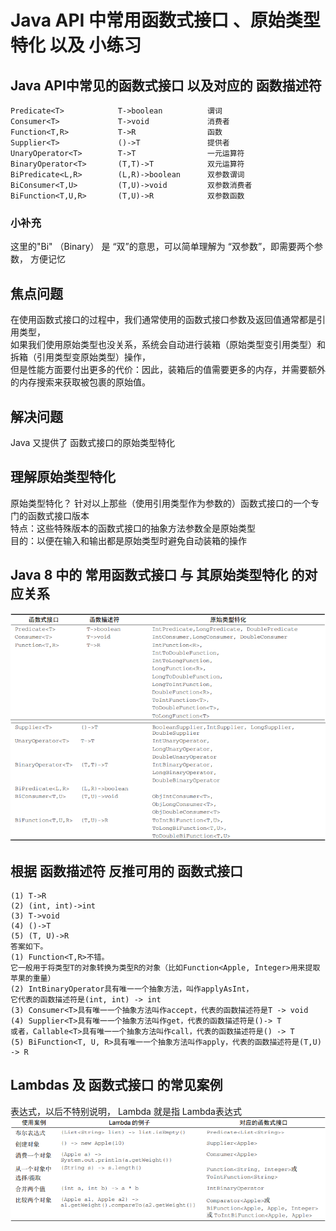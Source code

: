 # Java API 中常用函数式接口 、原始类型特化 以及 小练习
## Java API中常见的函数式接口 以及对应的 函数描述符  
```  
Predicate<T>            T->boolean          谓词
Consumer<T>             T->void             消费者
Function<T,R>           T->R                函数
Supplier<T>             ()->T               提供者
UnaryOperator<T>        T->T                一元运算符
BinaryOperator<T>       (T,T)->T            双元运算符
BiPredicate<L,R>        (L,R)->boolean      双参数谓词
BiConsumer<T,U>         (T,U)->void         双参数消费者
BiFunction<T,U,R>       (T,U)->R            双参数函数
```  
### 小补充  
这里的"Bi" （Binary） 是 “双”的意思，可以简单理解为 “双参数”，即需要两个参数， 方便记忆  
## 焦点问题  
在使用函数式接口的过程中，我们通常使用的函数式接口参数及返回值通常都是引用类型，  
如果我们使用原始类型也没关系，系统会自动进行装箱（原始类型变引用类型）和拆箱（引用类型变原始类型）操作，  
但是性能方面要付出更多的代价：因此，装箱后的值需要更多的内存，并需要额外的内存搜索来获取被包裹的原始值。
## 解决问题  
Java 又提供了 函数式接口的原始类型特化  
## 理解原始类型特化  
原始类型特化？  针对以上那些（使用引用类型作为参数的）函数式接口的一个专门的函数式接口版本    
特点：这些特殊版本的函数式接口的抽象方法参数全是原始类型  
目的：以便在输入和输出都是原始类型时避免自动装箱的操作    
## Java 8 中的 常用函数式接口 与 其原始类型特化 的对应关系    
![tehua1](./tehua1.png)  
![tehua2](./tehua2.png)  
## 根据 函数描述符 反推可用的 函数式接口  
```text  
(1) T->R
(2) (int, int)->int
(3) T->void
(4) ()->T
(5) (T, U)->R
答案如下。
(1) Function<T,R>不错。
它一般用于将类型T的对象转换为类型R的对象（比如Function<Apple, Integer>用来提取苹果的重量）
(2) IntBinaryOperator具有唯一一个抽象方法，叫作applyAsInt，
它代表的函数描述符是(int, int) -> int
(3) Consumer<T>具有唯一一个抽象方法叫作accept，代表的函数描述符是T -> void
(4) Supplier<T>具有唯一一个抽象方法叫作get，代表的函数描述符是()-> T
或者，Callable<T>具有唯一一个抽象方法叫作call，代表的函数描述符是() -> T
(5) BiFunction<T, U, R>具有唯一一个抽象方法叫作apply，代表的函数描述符是(T,U) -> R
```  
## Lambdas 及 函数式接口 的常见案例  
表达式，以后不特别说明， Lambda 就是指 Lambda表达式  
![case](./case.png)  
